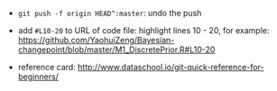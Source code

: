 * `git push -f origin HEAD^:master`: undo the push
* add `#L10-20` to URL of code file: highlight lines 10 - 20, for example: https://github.com/YaohuiZeng/Bayesian-changepoint/blob/master/M1_DiscretePrior.R#L10-20

* reference card: http://www.dataschool.io/git-quick-reference-for-beginners/
